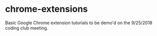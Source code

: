 # chrome-extensions
Basic Google Chrome extension tutorials to be demo'd on the 9/25/2018 coding club meeting.
